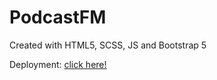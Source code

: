 # PodcastFM

Created with HTML5, SCSS, JS and Bootstrap 5

Deployment: [click here!](https://prz96-podcastfm.netlify.app/)

